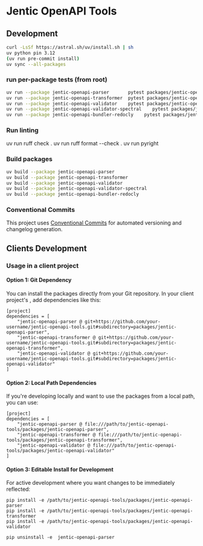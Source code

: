 # Jentic OpenAPI Tools


## Development

```bash
curl -LsSf https://astral.sh/uv/install.sh | sh
uv python pin 3.12
(uv run pre-commit install)
uv sync --all-packages
```

### run per-package tests (from root)

```bash
uv run --package jentic-openapi-parser       pytest packages/jentic-openapi-parser/tests -q
uv run --package jentic-openapi-transformer  pytest packages/jentic-openapi-transformer/tests -q
uv run --package jentic-openapi-validator    pytest packages/jentic-openapi-validator/tests -q
uv run --package jentic-openapi-validator-spectral    pytest packages/jentic-openapi-validator-spectral/tests -q
uv run --package jentic-openapi-bundler-redocly    pytest packages/jentic-openapi-bundler-redocly/tests -q
```

### Run linting
uv run ruff check .
uv run ruff format --check .
uv run pyright

### Build packages

```bash
uv build --package jentic-openapi-parser
uv build --package jentic-openapi-transformer
uv build --package jentic-openapi-validator
uv build --package jentic-openapi-validator-spectral
uv build --package jentic-openapi-bundler-redocly
```

### Conventional Commits

This project uses [Conventional Commits](https://www.conventionalcommits.org/) for automated versioning and changelog generation.


## Clients Development

### Usage in a client project

#### Option 1: Git Dependency

You can install the packages directly from your Git repository. In your client project's , add dependencies like this: 

```
[project]
dependencies = [
    "jentic-openapi-parser @ git+https://github.com/your-username/jentic-openapi-tools.git#subdirectory=packages/jentic-openapi-parser",
    "jentic-openapi-transformer @ git+https://github.com/your-username/jentic-openapi-tools.git#subdirectory=packages/jentic-openapi-transformer",
    "jentic-openapi-validator @ git+https://github.com/your-username/jentic-openapi-tools.git#subdirectory=packages/jentic-openapi-validator"
]
```

#### Option 2: Local Path Dependencies

If you're developing locally and want to use the packages from a local path, you can use:

```
[project]
dependencies = [
    "jentic-openapi-parser @ file:///path/to/jentic-openapi-tools/packages/jentic-openapi-parser",
    "jentic-openapi-transformer @ file:///path/to/jentic-openapi-tools/packages/jentic-openapi-transformer",
    "jentic-openapi-validator @ file:///path/to/jentic-openapi-tools/packages/jentic-openapi-validator"
]
```

#### Option 3: Editable Install for Development

For active development where you want changes to be immediately reflected:

```
pip install -e /path/to/jentic-openapi-tools/packages/jentic-openapi-parser
pip install -e /path/to/jentic-openapi-tools/packages/jentic-openapi-transformer
pip install -e /path/to/jentic-openapi-tools/packages/jentic-openapi-validator
```

```
pip unsinstall -e  jentic-openapi-parser

```

